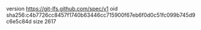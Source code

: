 version https://git-lfs.github.com/spec/v1
oid sha256:c4b7726cc8457f1740b63446cc715900f67eb6f0d0c51fc099b745d9c6e5c84d
size 2617
